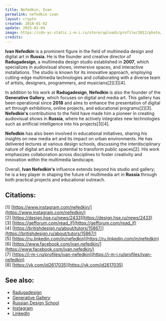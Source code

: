 ```yaml
---
title: Nefedkin, Ivan
permalink: nefedkin-ivan
layout: crypto
created: 2018-01-02
update: 2025-02-04
image: https://cdn-yc-static.i-m-i.ru/store/uploads/profile/3012/photo/main-b1530df6d20e582d9359b07359400588.jpeg
credits:
---
```


**Ivan Nefedkin** is a prominent figure in the field of multimedia design and digital art in **Russia**. He is the founder and creative director of **Radugadesign**, a multimedia design studio established in **2007**, which specializes in audiovisual shows, immersive spaces, and interactive installations. The studio is known for its innovative approach, employing cutting-edge multimedia technologies and collaborating with a diverse team of artists, designers, programmers, and musicians[2][3][4].

In addition to his work at **Radugadesign**, **Nefedkin** is also the founder of the **Generative Gallery**, which focuses on digital and media art. This gallery has been operational since **2018** and aims to enhance the presentation of digital art through exhibitions, online projects, and educational programs[2][3]. **Nefedkin's** contributions to the field have made him a pioneer in creating audiovisual shows in **Russia**, where he actively integrates new technologies such as artificial intelligence into his projects[3][4].

**Nefedkin** has also been involved in educational initiatives, sharing his insights on new media art and its impact on urban environments. He has delivered lectures at various design schools, discussing the interdisciplinary nature of digital art and its potential to transform public spaces[2]. His work emphasizes collaboration across disciplines to foster creativity and innovation within the multimedia landscape.

Overall, **Ivan Nefedkin's** influence extends beyond his studio and gallery; he is a key player in shaping the future of multimedia art in **Russia** through both practical projects and educational outreach.

## Citations:
[1] [https://www.instagram.com/nefedkin/](https://www.instagram.com/nefedkin/)  
[2] [https://design.hse.ru/news/2433](https://design.hse.ru/news/2433)  
[3] [https://gefforum.com/read_if](https://gefforum.com/read_if)  
[4] [https://britishdesign.ru/about/tutors/15867/](https://britishdesign.ru/about/tutors/15867/)  
[5] [https://ru.linkedin.com/in/nefedkin](https://ru.linkedin.com/in/nefedkin)  
[6] [https://www.facebook.com/ivan.nefedkin/](https://www.facebook.com/ivan.nefedkin/)  
[7] [https://i-m-i.ru/profiles/ivan-nefedkin](https://i-m-i.ru/profiles/ivan-nefedkin)  
[8] [https://vk.com/id2617035](https://vk.com/id2617035)

## See also:

- [Radugadesign](https://www.radugadesign.com)
- [Generative Gallery](https://generative.gallery)
- [Russian Design School](https://design.hse.ru)
- [Instagram](https://www.instagram.com)
- [LinkedIn](https://www.linkedin.com)

<!-- Prompt:  
- Не менять язык статьи, сохранять оригинальный язык.  
- Если тема оформлена как "Имя Фамилия", заголовок должен быть "Фамилия, Имя".  
- Изменить title: A Template на основной топик в статье.  
- Создать permalink: на основе title (без / пред и / после/)  
- Замени date: на created:  
- Замени update: хххх-хх-хх текущую дату в таком же формате  
- Изменить заголовок раздела "Citations" на ## Citations.  
- Оформить ссылки в разделе "Citations" в формате: **[x]** [URL](URL).  
- При ссылке на источник в тексте, использовать формат: **[x]**, **[x]**.  
- Убедиться, что номера цитат соответствуют записям в разделе "Citations".  
- Сделать номера цитат кликабельными по указанному выше формату.  
- Добавить список связанных тем в том же формате.  
- Если есть списки с годами (при условии что они не содержат длинные предложения или ссылки) - конвертируй их в таблицы.  
- Выделяй даты, места, географические названия, адреса, имена собственные **таким образом**.  
- Использовать шаблон - "[Название темы](ссылка-на-тему)" для каждого пункта.  
- Раздел ## See also должен включаться автоматически в конец статьи.  
- Результат в md коде.  
- Оставить этот Prompt после редактирования в конце кода.  
-->
